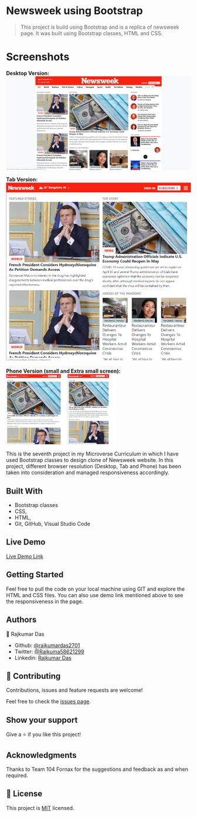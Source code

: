# Newsweek using Bootstrap

> This project is build using Bootstrap and is a replica of newsweek page. It was built using Bootstrap classes, HTML and CSS.

# Screenshots

<strong>Desktop Version:</strong>
<img width="960" alt="The Next Web" src="https://github.com/rajkumardas2701/Bootstrap-Newsweek/blob/master/img/Desktop1.jpg">

<strong>Tab Version:</strong><br>
<img width="600" alt="The Next Web" src="https://github.com/rajkumardas2701/Bootstrap-Newsweek/blob/master/img/tab1.jpg">

<strong>Phone Version (small and Extra small screen):</strong><br>
<img width="300" alt="The Next Web" src="https://github.com/rajkumardas2701/Bootstrap-Newsweek/blob/master/img/phone1.jpg">

This is the seventh project in my Microverse Curriculum in which I have used Bootstrap classes to design clone of Newsweek website.
In this project, different browser resolution (Desktop, Tab and Phone) has been taken into consideration and managed responsiveness accordingly.

## Built With

- Bootstrap classes
- CSS,
- HTML,
- Git, GitHub, Visual Studio Code

## Live Demo

[Live Demo Link](https://rawcdn.githack.com/rajkumardas2701/Bootstrap-Newsweek/c522eabe289ea261c674b8f7cb9b23606e796ae3/index.html)


## Getting Started

Feel free to pull the code on your local machine using GIT and explore the HTML and CSS files.
You can also use demo link mentioned above to see the responsiveness in the page.

## Authors

👤 Rajkumar Das

- Github: [@rajkumardas2701](https://github.com/rajkumardas2701)
- Twitter: [@Rajkuma58621299](https://twitter.com/Rajkuma58621299)
- Linkedin: [Rajkumar Das](https://www.linkedin.com/in/rajkumar-das-41308961/)

## 🤝 Contributing

Contributions, issues and feature requests are welcome!

Feel free to check the [issues page](https://github.com/rajkumardas2701/Bootstrap-Newsweek/issues).

## Show your support

Give a ⭐️ if you like this project!

## Acknowledgments

Thanks to Team 104 Fornax for the suggestions and feedback as and when required.

## 📝 License

This project is [MIT](lic.url) licensed.

